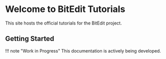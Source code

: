 # Welcome to BitEdit Tutorials

This site hosts the official tutorials for the BitEdit project.

## Getting Started

!!! note "Work in Progress"
    This documentation is actively being developed.

